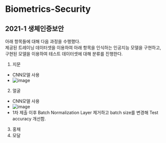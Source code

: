 # Biometrics-Security
## 2021-1 생체인증보안</br>

아래 항목들에 대해 다음 과정을 수행했다. </br>
제공된 트레이닝 데이터셋을 이용하여 아래 항목을 인식하는 인공지능 모델을 구현하고, 구현된 모델을 이용하여 테스트 데이터셋에 대해 분류를 진행한다.</br>

1. 지문
 - CNN모델 사용
 - ![image](https://user-images.githubusercontent.com/62167576/119311075-93cc4780-bcab-11eb-95f9-34b887fbba15.png)</br>
2. 얼굴
 - CNN모델 사용
 - ![image](https://user-images.githubusercontent.com/62167576/119311140-a6df1780-bcab-11eb-9e9b-0b886d95d377.png)</br>
 - 1차 제출 이후 Batch Normalization Layer 제거하고 batch size를 변경해 Test accuracy 개선함.</br>
3. 홍채
4. 모달
